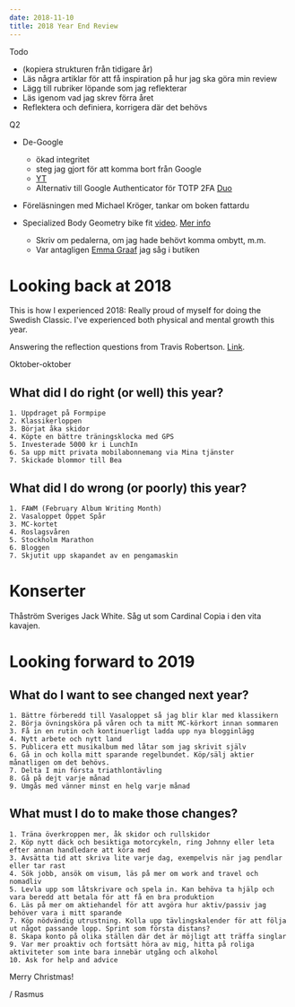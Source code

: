 ```yaml
---
date: 2018-11-10
title: 2018 Year End Review
---
```


Todo

- (kopiera strukturen från tidigare år)
- Läs några artiklar för att få inspiration på hur jag ska göra min review
- Lägg till rubriker löpande som jag reflekterar
- Läs igenom vad jag skrev förra året
- Reflektera och definiera, korrigera där det behövs

Q2

- De-Google
  - ökad integritet
  - steg jag gjort för att komma bort från Google
  - [YT](https://www.youtube.com/watch?v=AmaM-Mar_oA)
  - Alternativ till Google Authenticator för TOTP 2FA [Duo](https://guide.duo.com/third-party-accounts)

- Föreläsningen med Michael Kröger, tankar om boken fattardu
- Specialized Body Geometry bike fit [video](https://www.youtube.com/watch?v=t6CXi0RdQqE). [Mer info](https://www.specializedconceptstore.co.uk/body-geometry-fit)
  - Skriv om pedalerna, om jag hade behövt komma ombytt, m.m.
  - Var antagligen [Emma Graaf](https://emmagraaf.com) jag såg i butiken

# Looking back at 2018

This is how I experienced 2018: Really proud of myself for doing the Swedish Classic. I've experienced both physical and mental growth this year.

Answering the reflection questions from Travis Robertson. [Link](http://hej.se).

Oktober-oktober

## What did I do right (or well) this year?

    1. Uppdraget på Formpipe
    2. Klassikerloppen
    3. Börjat åka skidor
    4. Köpte en bättre träningsklocka med GPS
    5. Investerade 5000 kr i LunchIn
    6. Sa upp mitt privata mobilabonnemang via Mina tjänster
    7. Skickade blommor till Bea

## What did I do wrong (or poorly) this year?

    1. FAWM (February Album Writing Month)
    2. Vasaloppet Öppet Spår
    3. MC-kortet
    4. Roslagsvåren
    5. Stockholm Marathon
    6. Bloggen
    7. Skjutit upp skapandet av en pengamaskin

# Konserter

Thåström Sveriges Jack White. Såg ut som Cardinal Copia i den vita kavajen.

# Looking forward to 2019

## What do I want to see changed next year?

    1. Bättre förberedd till Vasaloppet så jag blir klar med klassikern
    2. Börja övningsköra på våren och ta mitt MC-körkort innan sommaren
    3. Få in en rutin och kontinuerligt ladda upp nya blogginlägg
    4. Nytt arbete och nytt land
    5. Publicera ett musikalbum med låtar som jag skrivit själv
    6. Gå in och kolla mitt sparande regelbundet. Köp/sälj aktier månatligen om det behövs.
    7. Delta I min första triathlontävling
    8. Gå på dejt varje månad
    9. Umgås med vänner minst en helg varje månad

## What must I do to make those changes?

    1. Träna överkroppen mer, åk skidor och rullskidor
    2. Köp nytt däck och besiktiga motorcykeln, ring Johnny eller leta efter annan handledare att köra med
    3. Avsätta tid att skriva lite varje dag, exempelvis när jag pendlar eller tar rast
    4. Sök jobb, ansök om visum, läs på mer om work and travel och nomadliv
    5. Levla upp som låtskrivare och spela in. Kan behöva ta hjälp och vara beredd att betala för att få en bra produktion
    6. Läs på mer om aktiehandel för att avgöra hur aktiv/passiv jag behöver vara i mitt sparande
    7. Köp nödvändig utrustning. Kolla upp tävlingskalender för att följa ut något passande lopp. Sprint som första distans?
    8. Skapa konto på olika ställen där det är möjligt att träffa singlar
    9. Var mer proaktiv och fortsätt höra av mig, hitta på roliga aktiviteter som inte bara innebär utgång och alkohol
    10. Ask for help and advice

Merry Christmas!

/ Rasmus
